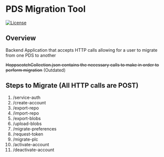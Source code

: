 # <h1> PDS Migration Tool </h1>

[![License](https://img.shields.io/badge/license-MIT-blue)](https://opensource.org/licenses/mit)


## Overview
Backend Application that accepts HTTP calls allowing for a user to migrate from one PDS to another

~~HoppscotchCollection.json contains the necessary calls to make in order to perform migration~~ (Outdated)

## Steps to Migrate (All HTTP calls are POST)
1. /service-auth
2. /create-account
3. /export-repo
4. /import-repo
5. /export-blobs
6. /upload-blobs
7. /migrate-preferences
8. /request-token
9. /migrate-plc
10. /activate-account
11. /deactivate-account